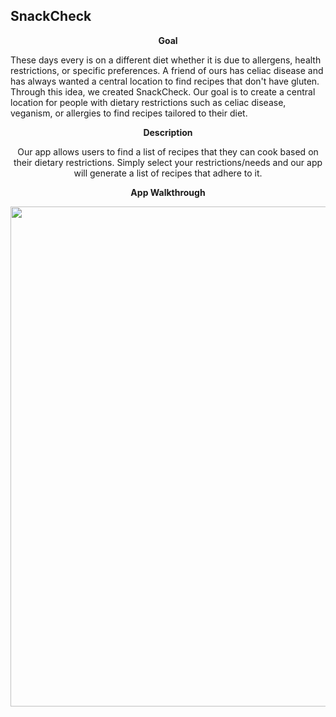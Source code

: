 ## SnackCheck

<p align="center" font-size="20px"><b >Goal</b></p>
  These days every is on a different diet whether it is due to allergens, health restrictions, or specific preferences.  A friend of ours has celiac disease and has always wanted a central location to find recipes that don't have gluten. Through this idea, we created SnackCheck. Our goal is to create a central location for people with dietary restrictions such as celiac disease, veganism, or allergies to find recipes tailored to their diet.


<p align="center" font-size="20px"><b >Description</b></p>
  <p align="center">Our app allows users to find a list of recipes that they can cook based on their dietary restrictions.  Simply select your restrictions/needs and our app will generate a list of recipes that adhere to it.<p>


<p align="center" font-size="20px"><b >App Walkthrough</b></p>
<div align="center"><img src="https://github.com/ELK75/SnackCheck/blob/master/demoWithOverlay.gif" width=800><div>
